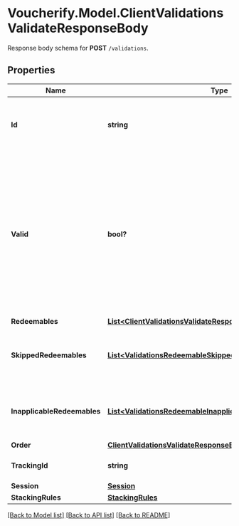 # Voucherify.Model.ClientValidationsValidateResponseBody
Response body schema for **POST** `/validations`.

## Properties

Name | Type | Description | Notes
------------ | ------------- | ------------- | -------------
**Id** | **string** | Unique identifier of the validation, assigned by Voucherify. | [optional] 
**Valid** | **bool?** | The result of the validation. It takes all of the redeemables into account and returns a &#x60;false&#x60; if at least one redeemable is inapplicable. Returns &#x60;true&#x60; if all redeemables are applicable. | [optional] 
**Redeemables** | [**List&lt;ClientValidationsValidateResponseBodyRedeemablesItem&gt;**](ClientValidationsValidateResponseBodyRedeemablesItem.md) |  | [optional] 
**SkippedRedeemables** | [**List&lt;ValidationsRedeemableSkipped&gt;**](ValidationsRedeemableSkipped.md) | Lists validation results of each skipped redeemable. | [optional] 
**InapplicableRedeemables** | [**List&lt;ValidationsRedeemableInapplicable&gt;**](ValidationsRedeemableInapplicable.md) | Lists validation results of each inapplicable redeemable. | [optional] 
**Order** | [**ClientValidationsValidateResponseBodyOrder**](ClientValidationsValidateResponseBodyOrder.md) |  | [optional] 
**TrackingId** | **string** | Hashed customer source ID. | [optional] 
**Session** | [**Session**](Session.md) |  | [optional] 
**StackingRules** | [**StackingRules**](StackingRules.md) |  | 

[[Back to Model list]](../README.md#documentation-for-models) [[Back to API list]](../README.md#documentation-for-api-endpoints) [[Back to README]](../README.md)

